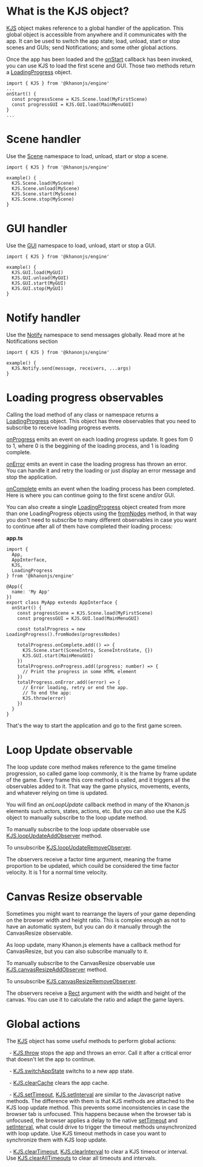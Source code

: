# What is the KJS object?
[KJS](https://khanonjs.com/api-docs/modules/kjs.KJS.html) object makes reference to a global handler of the application. This global object is accessible from anywhere and it communicates with the app. It can be used to switch the app state; load, unload, start or stop scenes and GUIs; send Notifications; and some other global actions.

Once the app has been loaded and the [onStart](https://khanonjs.com/api-docs/classes/decorators_app.AppInterface.html#onStart) callback has been invoked, you can use KJS to load the first scene and GUI. Those two methods return a [LoadingProgress](https://khanonjs.com/api-docs/classes/base_loading_progress.LoadingProgress.html) object.
```
import { KJS } from '@khanonjs/engine'
...
onStart() {
  const progressScene = KJS.Scene.load(MyFirstScene)
  const progressGUI = KJS.GUI.load(MainMenuGUI)
}
...
```

# Scene handler

Use the [Scene](https://khanonjs.com/api-docs/modules/kjs.KJS.Scene.html) namespace to load, unload, start or stop a scene.
```
import { KJS } from '@khanonjs/engine'

example() {
  KJS.Scene.load(MyScene)
  KJS.Scene.unload(MyScene)
  KJS.Scene.start(MyScene)
  KJS.Scene.stop(MyScene)
}
```

# GUI handler

Use the [GUI](https://khanonjs.com/api-docs/classes/decorators_gui.GUIInterface.html) namespace to load, unload, start or stop a GUI.
```
import { KJS } from '@khanonjs/engine'

example() {
  KJS.GUI.load(MyGUI)
  KJS.GUI.unload(MyGUI)
  KJS.GUI.start(MyGUI)
  KJS.GUI.stop(MyGUI)
}
```

# Notify handler

Use the [Notify](https://khanonjs.com/api-docs/modules/kjs.KJS.Notify.html) namespace to send messages globally. Read more at he Notifications section
```
import { KJS } from '@khanonjs/engine'

example() {
  KJS.Notify.send(message, receivers, ...args)
}
```

# Loading progress observables

Calling the load method of any class or namespace returns a [LoadingProgress](https://khanonjs.com/api-docs/classes/base_loading_progress.LoadingProgress.html) object. This object has three observables that you need to subscribe to receive loading progress events.

[onProgress](https://khanonjs.com/api-docs/classes/base_loading_progress.LoadingProgress.html#onProgress) emits an event on each loading progress update. It goes fom 0 to 1, where 0 is the beggining of the loading process, and 1 is loading complete.

[onError](https://khanonjs.com/api-docs/classes/base_loading_progress.LoadingProgress.html#onError) emits an event in case the loading progress has thrown an error. You can handle it and retry the loading or just display an error message and stop the application.

[onComplete](https://khanonjs.com/api-docs/classes/base_loading_progress.LoadingProgress.html#onComplete) emits an event when the loading process has been completed. Here is where you can continue going to the first scene and/or GUI.

You can also create a single [LoadingProgress](https://khanonjs.com/api-docs/classes/base_loading_progress.LoadingProgress.html) object created from more than one LoadingProgress objects using the [fromNodes](https://khanonjs.com/api-docs/classes/base_loading_progress.LoadingProgress.html#fromNodes) method, in that way you don't need to subscribe to many different observables in case you want to continue after all of them have completed their loading process:

**app.ts**
```
import {
  App,
  AppInterface,
  KJS,
  LoadingProgress
} from '@khanonjs/engine'

@App({
  name: 'My App'
})
export class MyApp extends AppInterface {
  onStart() {
    const progressScene = KJS.Scene.load(MyFirstScene)
    const progressGUI = KJS.GUI.load(MainMenuGUI)

    const totalProgress = new LoadingProgress().fromNodes(progressNodes)

    totalProgress.onComplete.add(() => {
      KJS.Scene.start(SceneIntro, SceneIntroState, {})
      KJS.GUI.start(MainMenuGUI)
    })
    totalProgress.onProgress.add((progress: number) => {
      // Print the progress in some HTML element
    })
    totalProgress.onError.add((error) => {
      // Error loading, retry or end the app.
      // To end the app:
      KJS.throw(error)
    })
  }
}
```
That's the way to start the application and go to the first game screen.

# Loop Update observable

The loop update core method makes reference to the game timeline progression, so called game loop commonly, it is the frame by frame update of the game. Every frame this core method is called, and it triggers all the observables added to it. That way the game physics, movements, events, and whatever relying on time is updated.

You will find an *onLoopUpdate* callback method in many of the Khanon.js elements such actors, states, actions, etc. But you can also use the KJS object to manually subscribe to the loop update method.

To manually subscribe to the loop update observable use [KJS.loopUpdateAddObserver](https://khanonjs.com/api-docs/functions/kjs.KJS.loopUpdateAddObserver.html) method.

To unsubscribe [KJS.loopUpdateRemoveObserver](https://khanonjs.com/api-docs/functions/kjs.KJS.loopUpdateRemoveObserver.html).

The observers receive a factor time argument, meaning the frame proportion to be updated, which couild be considered the time factor velocity. It is 1 for a normal time velocity.

# Canvas Resize observable

Sometimes you might want to rearrange the layers of your game depending on the browser width and height ratio. This is complex enough as not to have an automatic system, but you can do it manually through the CanvasResize observable.

As loop update, many Khanon.js elements have a callback method for CanvasResize, but you can also subscribe manually to it.

To manually subscribe to the CanvasResize observable use [KJS.canvasResizeAddObserver](https://khanonjs.com/api-docs/functions/kjs.KJS.canvasResizeAddObserver.html) method.

To unsubscribe [KJS.canvasResizeRemoveObserver](https://khanonjs.com/api-docs/functions/kjs.KJS.canvasResizeRemoveObserver.html).

The observers receive a [Rect](https://khanonjs.com/api-docs/interfaces/models.Rect.html) argument with the width and height of the canvas. You can use it to calculate the ratio and adapt the game layers.

# Global actions

The [KJS](https://khanonjs.com/api-docs/modules/kjs.KJS.html) object has some useful methods to perform global actions:

&nbsp;
    -  [KJS.throw](https://khanonjs.com/api-docs/functions/kjs.KJS.throw.html) stops the app and throws an error. Call it after a critical error that doesn't let the app to continue.

&nbsp;
    -  [KJS.switchAppState](https://khanonjs.com/api-docs/functions/kjs.KJS.switchAppState.html) switchs to a new app state.

&nbsp;
    -  [KJS.clearCache](https://khanonjs.com/api-docs/functions/kjs.KJS.clearCache.html) clears the app cache.

&nbsp;
    -  [KJS.setTimeout](https://khanonjs.com/api-docs/functions/kjs.KJS.setTimeout.html), [KJS.setInterval](https://khanonjs.com/api-docs/functions/kjs.KJS.setInterval.html) are similar to the Javascript native methods. The difference with them is that KJS methods are attached to the KJS loop update method. This prevents some inconsistencies in case the browser tab is unfocused. This happens because when the browser tab is unfocused, the browser applies a delay to the native [setTimeout](https://developer.mozilla.org/es/docs/Web/API/setTimeout) and [setInterval](https://developer.mozilla.org/es/docs/Web/API/setInterval), what could drive to trigger the timeout methods unsynchronized with loop update. Use KJS timeout methods in case you want to synchronize them with KJS loop update.

&nbsp;
    -  [KJS.clearTimeout](https://khanonjs.com/api-docs/functions/kjs.KJS.clearTimeout.html), [KJS.clearInterval](https://khanonjs.com/api-docs/functions/kjs.KJS.clearInterval.html) to clear a KJS timeout or interval. Use [KJS.clearAllTimeouts](https://khanonjs.com/api-docs/functions/kjs.KJS.clearAllTimeouts.html) to clear all timeouts and intervals.
